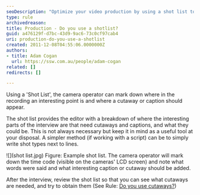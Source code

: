 ```yaml
---
seoDescription: "Optimize your video production by using a shot list to plan and track interesting moments, cutaways, and captions."
type: rule
archivedreason: 
title: Production - Do you use a shotlist?
guid: a476129f-d7bc-43d9-9ac6-73c0cf97cab4
uri: production-do-you-use-a-shotlist
created: 2011-12-08T04:55:06.0000000Z
authors:
- title: Adam Cogan
  url: https://ssw.com.au/people/adam-cogan
related: []
redirects: []

---
```


Using a 'Shot List', the camera operator can mark down where in the recording an interesting point is and where a cutaway or caption should appear.  
<!--endintro-->

The shot list provides the editor with a breakdown of where the interesting parts of the interview are that need cutaways and captions, and what they could be. This is not always necessary but keep it in mind as a useful tool at your disposal. A simpler method (if working with a script) can be to simply write shot types next to lines.

 ![](shot list.jpg)
Figure: Example shot list. The camera operator will mark down the time code (visible on the cameras' LCD screen) and note what words were said and what interesting caption or cutaway should be added. 

After the interview, review the shot list so that you can see what cutaways are needed, and try to obtain them (See Rule: [Do you use cutaways?](/production-post-production-do-you-use-cutaways-aka-removing-the-talking-head))
